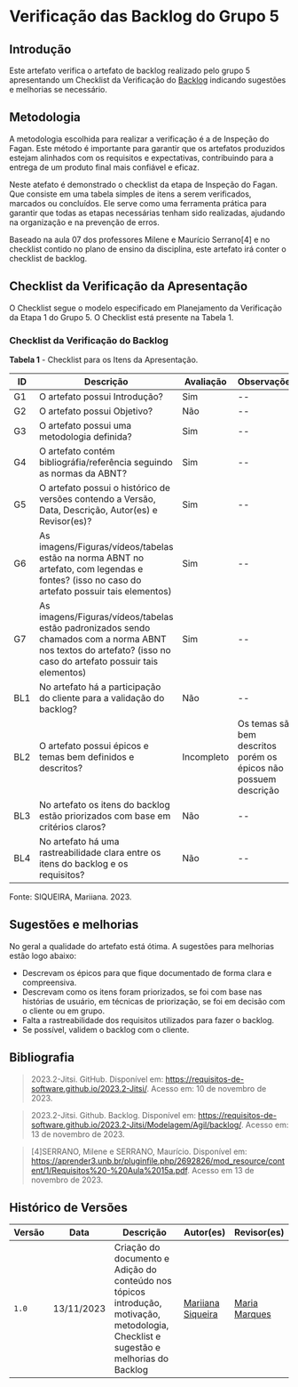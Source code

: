 # Verificação das Backlog do Grupo 5

## Introdução

Este artefato verifica o artefato de backlog realizado pelo grupo 5 apresentando um Checklist da Verificação do [Backlog](https://requisitos-de-software.github.io/2023.2-Jitsi/Modelagem/Agil/backlog/) indicando sugestões e melhorias se necessário. 

## Metodologia

A metodologia escolhida para realizar a verificação é a de Inspeção do Fagan. Este método é importante para garantir que os artefatos produzidos estejam alinhados com os requisitos e expectativas, contribuindo para a entrega de um produto final mais confiável e eficaz. 

Neste atefato é demonstrado o checklist da etapa de Inspeção do Fagan. Que consiste em uma tabela simples de itens a serem verificados, marcados ou concluídos. Ele serve como uma ferramenta prática para garantir que todas as etapas necessárias tenham sido realizadas, ajudando na organização e na prevenção de erros.

Baseado na aula 07 dos professores Milene e Maurício Serrano[4] e no checklist contido no plano de ensino da disciplina, este artefato irá conter o checklist de backlog.

## Checklist da Verificação da Apresentação

O Checklist segue o modelo especificado em Planejamento da Verificação da Etapa 1 do Grupo 5. O Checklist está presente na Tabela 1.

### Checklist da Verificação do Backlog

**Tabela 1** - Checklist para os Itens da Apresentação.

| ID | Descrição | Avaliação | Observações |
| ---| -------- | --------- | ------------ |
| G1  | O artefato possui Introdução? | Sim | -- |
| G2  | O artefato possui Objetivo? | Não | -- |
| G3  | O artefato possui uma metodologia definida? | Sim | -- |
| G4  | O artefato contém bibliográfia/referência seguindo as normas da ABNT? | Sim | -- |
| G5  | O artefato possui o histórico de versões contendo a Versão, Data, Descrição, Autor(es) e Revisor(es)? | Sim | -- |
| G6  | As imagens/Figuras/vídeos/tabelas estão na norma ABNT no artefato, com legendas e fontes? (isso no caso do artefato possuir tais elementos) | Sim | -- |
| G7  | As imagens/Figuras/vídeos/tabelas estão padronizados sendo chamados com a norma ABNT nos textos do artefato? (isso no caso do artefato possuir tais elementos) | Sim | -- |
| BL1 | No artefato há a participação do cliente para a validação do backlog? | Não | -- |
| BL2 | O artefato possui épicos e temas bem definidos e descritos? | Incompleto | Os temas são bem descritos porém os épicos não possuem descrição |
| BL3 | No artefato os itens do backlog estão priorizados com base em critérios claros? | Não | -- |
| BL4 | No artefato há uma rastreabilidade clara entre os itens do backlog e os requisitos? | Não | -- |

Fonte: SIQUEIRA, Mariiana. 2023.

## Sugestões e melhorias

No geral a qualidade do artefato está ótima. A sugestões para melhorias estão logo abaixo:

- Descrevam os épicos para que fique documentado de forma clara e compreensiva.
- Descrevam como os itens foram priorizados, se foi com base nas histórias de usuário, em técnicas de priorização, se foi em decisão com o cliente ou em grupo. 
- Falta a rastreabilidade dos requisitos utilizados para fazer o backlog.
- Se possível, validem o backlog com o cliente.
  
## Bibliografia

> 2023.2-Jitsi. GitHub. Disponível em: https://requisitos-de-software.github.io/2023.2-Jitsi/. Acesso em: 10 de novembro de 2023.

> 2023.2-Jitsi. Github. Backlog. Disponível em: https://requisitos-de-software.github.io/2023.2-Jitsi/Modelagem/Agil/backlog/. Acesso em: 13 de novembro de 2023.

> [4]SERRANO, Milene e SERRANO, Maurício. Disponível em: https://aprender3.unb.br/pluginfile.php/2692826/mod_resource/content/1/Requisitos%20-%20Aula%2015a.pdf. Acesso em 13 de novembro de 2023.

## Histórico de Versões

| Versão | Data       | Descrição   | Autor(es)   | Revisor(es) |
| ------ | ---------- | ----------- | ------------ | ---------- |
| `1.0`  | 13/11/2023 | Criação do documento e Adição do conteúdo nos tópicos introdução, motivação, metodologia, Checklist e sugestão e melhorias do Backlog | [Mariiana Siqueira](https://github.com/Maryyscreuza) | [Maria Marques ](https://github.com/EduardaSMarques) |
